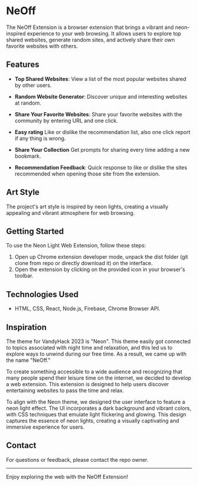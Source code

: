 # NeOff

The NeOff Extension is a browser extension that brings a vibrant and neon-inspired experience to your web browsing. It allows users to explore top shared websites, generate random sites, and actively share their own favorite websites with others.

## Features

- **Top Shared Websites**: View a list of the most popular websites shared by other users.

- **Random Website Generator**: Discover unique and interesting websites at random.

- **Share Your Favorite Websites**: Share your favorite websites with the community by entering URL and one click.

- **Easy rating** Like or dislike the recommendation list, also one click report if any thing is wrong.

- **Share Your Collection** Get prompts for sharing every time adding a new bookmark.

- **Recommendation Feedback**: Quick response to like or dislike the sites recommended when opening those site from the extension.



## Art Style

The project's art style is inspired by neon lights, creating a visually appealing and vibrant atmosphere for web browsing.

## Getting Started

To use the Neon Light Web Extension, follow these steps:

1. Open up Chrome extension developer mode, unpack the dist folder (git clone from repo or directly download it) on the interface.
2. Open the extension by clicking on the provided icon in your browser's toolbar.

## Technologies Used

- HTML, CSS, React, Node.js, Firebase, Chrome Browser API.

## Inspiration

The theme for VandyHack 2023 is "Neon". This theme easily got connected to topics associated with night time and relaxation, and this led us to explore ways to unwind during our free time. As a result, we came up with the name "NeOff."

To create something accessible to a wide audience and recognizing that many people spend their leisure time on the internet, we decided to develop a web extension. This extension is designed to help users discover entertaining websites to pass the time and relax.

To align with the Neon theme, we designed the user interface to feature a neon light effect. The UI incorporates a dark background and vibrant colors, with CSS techniques that emulate light flickering and glowing. This design captures the essence of neon lights, creating a visually captivating and immersive experience for users.

## Contact

For questions or feedback, please contact the repo owner.

---

Enjoy exploring the web with the NeOff Extension!
